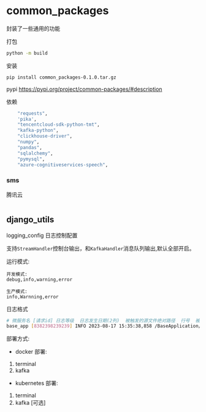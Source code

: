 # common_packages
封装了一些通用的功能

打包
```bash
python -m build
```
安装
```bash
pip install common_packages-0.1.0.tar.gz
```
pypi
https://pypi.org/project/common-packages/#description

依赖
```bash
    "requests",
    'pika',
    "tencentcloud-sdk-python-tmt",
    "kafka-python",
    "clickhouse-driver",
    "numpy",
    "pandas",
    "sqlalchemy",
    "pymysql",
    "azure-cognitiveservices-speech",
```
### sms
腾讯云
```python

```

## django_utils
logging_config 日志控制配置

支持`StreamHandler`控制台输出，和`KafkaHandler`消息队列输出,默认全部开启。

运行模式:
```
开发模式:
debug,info,warning,error

生产模式:
info,Warnning,error
```

日志格式
```bash
# 微服务名 [请求id] 日志等级  日志发生日期(2列)  被触发的源文件绝对路径  行号  被调用的函数或方法名  自定义消息(多列)
base_app [8382398239239] INFO 2023-08-17 15:35:38,858 /BaseApplication/user/serializers.py 200 validate The login user name or password is incorrect
```


部署方式:
- docker 部署:
1. terminal
2. kafka

- kubernetes 部署:
1. terminal
2. kafka [可选]
